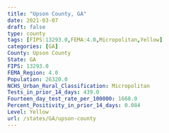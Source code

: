 ```yaml
---
title: "Upson County, GA"
date: 2021-03-07
draft: false
type: county
tags: [FIPS:13293.0,FEMA:4.0,Micropolitan,Yellow]
categories: [GA]
County: Upson County
State: GA
FIPS: 13293.0
FEMA_Region: 4.0
Population: 26320.0
NCHS_Urban_Rural_Classification: Micropolitan
Tests_in_prior_14_days: 439.0
Fourteen_day_test_rate_per_100000: 1668.0
Percent_Positivity_in_prior_14_days: 0.084
Level: Yellow
url: /states/GA/upson-county
---
```



